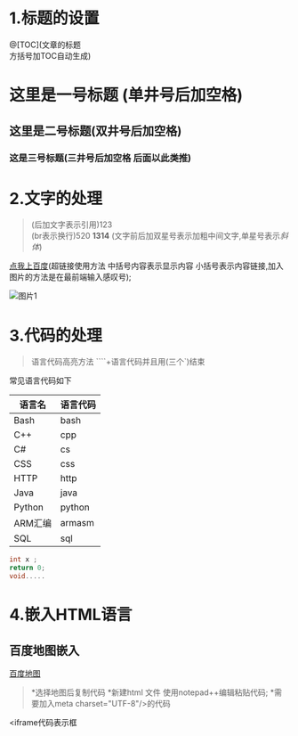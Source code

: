 # 1.标题的设置

@[TOC](文章的标题<br> 方括号加TOC自动生成)

# 这里是一号标题  (单井号后加空格)

## 这里是二号标题(双井号后加空格)

### 这是三号标题(三井号后加空格   后面以此类推)

# 2.文字的处理

> (后加文字表示引用)123<br>(br表示换行)520  **1314**  (文字前后加双星号表示加粗中间文字,单星号表示*斜体*)

[点我上百度](www.baidu.com)(超链接使用方法  中括号内容表示显示内容  小括号表示内容链接,加入图片的方法是在最前端输入感叹号);

![图片1](https://img-blog.csdnimg.cn/20181113133754943.png?x-oss-process=image/watermark,type_ZmFuZ3poZW5naGVpdGk,shadow_1,text_aHR0cHM6Ly9ibG9nLmNzZG4ubmV0L3FxXzQzMzMxNjA4,size_10,color_FFFFFF,t_0)

# 3.代码的处理

> 语言代码高亮方法 ````+语言代码并且用(三个`)结束

  常见语言代码如下

| 语言名  | 语言代码 |
| ------- | -------- |
| Bash    | bash     |
| C++     | cpp      |
| C#      | cs       |
| CSS     | css      |
| HTTP    | http     |
| Java    | java     |
| Python  | python   |
| ARM汇编 | armasm   |
| SQL     | sql      |

```cpp
int x ;
return 0;
void.....
```

# 4.嵌入HTML语言

## 百度地图嵌入

[百度地图](http://api.map.baidu.com/lbsapi/creatmap/index.html)

> *选择地图后复制代码
> *新建html 文件 使用notepad++编辑粘贴代码;
> *需要加入meta charset="UTF-8"/>的代码

<iframe代码表示框

<iframe src="D:\desktop\map.html" width="600" height="300" frameborder="0" scrolling="no">
<iframe>     <br>
同理可以嵌入视频等等



